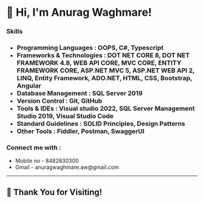 <!DOCTYPE html>
<html>
<body>
<h1 >👋 Hi, I'm Anurag Waghmare! </h1>

<h3>Skills<h3>
<ul style="list-style-type:disc;">
  <li>Programming Languages : OOPS, C#, Typescript</li>
  <li>Frameworks & Technologies : DOT NET CORE 8, DOT NET
FRAMEWORK 4.8, WEB API CORE, MVC CORE, ENTITY
FRAMEWORK CORE, ASP.NET MVC 5, ASP.NET WEB API 2, LINQ,
Entity Framework, ADO.NET, HTML, CSS, Bootstrap, Angular</li>
  <li>Database Management : SQL Server 2019</li>
  <li>Version Control : Git, GitHub</li>
  <li>Tools & IDEs : Visual studio 2022, SQL Server Management
Studio 2019, Visual Studio Code
</li>
  <li>Standard Guidelines : SOLID Principles, Design Patterns</li>
  <li>Other Tools : Fiddler, Postman, SwaggerUI</li>
</ul>  

<h3>Connect me with :</h3>
<ul>
<li>Mobile no  -  8482830300</li>
<li>Gmail  -  anuragwaghmare.aw@gmail.com</li>
  </ul>
<hr>
<h2>🚀 Thank You for Visiting!</h2>
 
</body>
</html>


